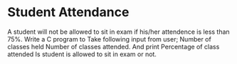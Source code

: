 # Student Attendance
 A student will not be allowed to sit in exam if his/her attendence is less than 75%. Write a C program to Take following input from user;
   Number of classes held
   Number of classes attended.
   And print
   Percentage of class attended
   Is student is allowed to sit in exam or not.
